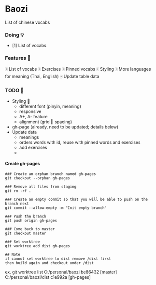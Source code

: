 # Baozi
List of chinese vocabs

### Doing :bulb:
- [1] List of vocabs 
### Features :flags:
:mahjong: List of vocabs
:mahjong: Exercises
:mahjong: Pinned vocabs
:mahjong: Styling
:mahjong: More languages for meaning (Thai, English)
:mahjong: Update table data
### TODO :memo:
- Styling :lollipop:
    - different font (pinyin, meaning)
    - responsive
    - A+, A- feature
    - alignment (grid || spacing)
- gh-page (already, need to be updated; details below)
- Update data
    - meanings
    - orders words with id, reuse with pinned words and exercises
    - add exercises
    - 
#### Create  gh-pages
```
### Create an orphan branch named gh-pages
git checkout --orphan gh-pages

### Remove all files from staging
git rm -rf .

### Create an empty commit so that you will be able to push on the branch next
git commit --allow-empty -m "Init empty branch"

### Push the branch
git push origin gh-pages

### Come back to master
git checkout master

### Set worktree
git worktree add dist gh-pages

## Note 
if cannot set worktree to dist remove /dist first
then build again and checkout under /dist
```

ex.
git worktree list
C:/personal/baozi       be86432 [master]
C:/personal/baozi/dist  c1e992a [gh-pages] 
